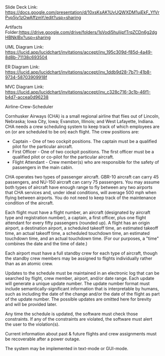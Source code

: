 Slide Deck Link: https://docs.google.com/presentation/d/10xsKsAK1UvUQWXDM1ujEkF_YfVrPvp5jv1zOwAffzmY/edit?usp=sharing

Artifacts Folder:https://drive.google.com/drive/folders/1sVodi5huljipfTrqZCDn6g2dgHBNkIBx?usp=sharing

UML Diagram Link: https://lucid.app/lucidchart/invitations/accept/inv_195c309d-f85d-4a49-8d8b-71138c693504

ER Diagram Link: https://lucid.app/lucidchart/invitations/accept/inv_1ddb9d28-7b71-41b8-9734-58703909918f

MVC Diagram Link: https://lucid.app/lucidchart/invitations/accept/inv_c328c716-3c1b-46f1-b4d7-accea0d96238

Airline-Crew-Scheduler

Cornhusker Airways (CHA) is a small regional airline that flies out of Lincoln, Nebraska; Iowa City, Iowa; Evanston, Illinois; and West Lafayette, Indiana. CHA needs a crew scheduling system to keep track of which employees are on (or are scheduled to be on) each flight. The crew positions are:

- Captain - One of two cockpit positions. The captain must be a qualified pilot for the particular aircraft.
- First Officer - One of two cockpit positions. The first officer must be a qualified pilot or co-pilot for the particular aircraft.
- Flight Attendant - Crew member(s) who are responsible for the safety of passengers in the main cabin.

CHA operates two types of passenger aircraft. GBR-10 aircraft can carry 45 passengers, and NU-150 aircraft can carry 75 passengers. You may assume both types of aircraft have enough range to fly between any two airports that CHA services and, under ideal conditions, will average 500 mph when flying between airports. You do not need to keep track of the maintenance condition of the aircraft.

Each flight must have a flight number, an aircraft (designated by aircraft type and registration number), a captain, a first officer, plus one flight attendant for every fifty passengers (rounded up). A flight has an origin airport, a destination airport, a scheduled takeoff time, an estimated takeoff time, an actual takeoff time, a scheduled touchdown time, an estimated touchdown time, and an actual touchdown time. (For our purposes, a "time" combines the date and the time of date.)

Each airport must have a full standby crew for each type of aircraft, though the standby crew members may be assigned to flights individually rather than as an atomic crew.

Updates to the schedule must be maintained in an electronic log that can be searched by flight, crew member, airport, and/or date range. Each update will generate a unique update number. The update number format must include semantically-significant information that is interpretable by humans, such as including the date of the change and/or the date of the flight as part of the update number. The possible updates are omitted here for brevity and will be provided later.

Any time the schedule is updated, the software must check those constraints. If any of the constraints are violated, the software must alert the user to the violation(s).

Current information about past & future flights and crew assignments must be recoverable after a power outage.

The system may be implemented in text-mode or GUI-mode.
